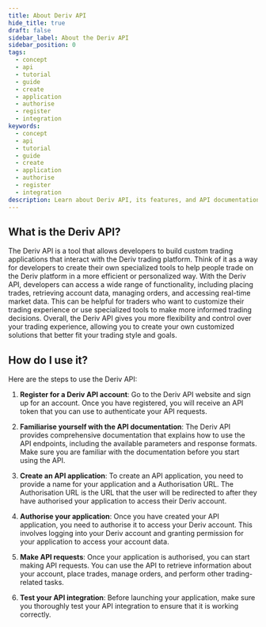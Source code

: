 ```yaml
---
title: About Deriv API
hide_title: true
draft: false
sidebar_label: About the Deriv API
sidebar_position: 0
tags:
  - concept
  - api
  - tutorial
  - guide
  - create
  - application
  - authorise
  - register
  - integration
keywords:
  - concept
  - api
  - tutorial
  - guide
  - create
  - application
  - authorise
  - register
  - integration
description: Learn about Deriv API, its features, and API documentation with code examples, and how to use it to build your trading app.
---
```


## What is the Deriv API?

The Deriv API is a tool that allows developers to build custom trading applications that interact with the Deriv trading platform. Think of it as a way for developers to create their own specialized tools to help people trade on the Deriv platform in a more efficient or personalized way. With the Deriv API, developers can access a wide range of functionality, including placing trades, retrieving account data, managing orders, and accessing real-time market data. This can be helpful for traders who want to customize their trading experience or use specialized tools to make more informed trading decisions. Overall, the Deriv API gives you more flexibility and control over your trading experience, allowing you to create your own customized solutions that better fit your trading style and goals.

## How do I use it?

Here are the steps to use the Deriv API:

1. **Register for a Deriv API account**: Go to the Deriv API website and sign up for an account. Once you have registered, you will receive an API token that you can use to authenticate your API requests.

2. **Familiarise yourself with the API documentation**: The Deriv API provides comprehensive documentation that explains how to use the API endpoints, including the available parameters and response formats. Make sure you are familiar with the documentation before you start using the API.

3. **Create an API application**: To create an API application, you need to provide a name for your application and a Authorisation URL. The Authorisation URL is the URL that the user will be redirected to after they have authorised your application to access their Deriv account.

4. **Authorise your application**: Once you have created your API application, you need to authorise it to access your Deriv account. This involves logging into your Deriv account and granting permission for your application to access your account data.

5. **Make API requests**: Once your application is authorised, you can start making API requests. You can use the API to retrieve information about your account, place trades, manage orders, and perform other trading-related tasks.

6. **Test your API integration**: Before launching your application, make sure you thoroughly test your API integration to ensure that it is working correctly.
